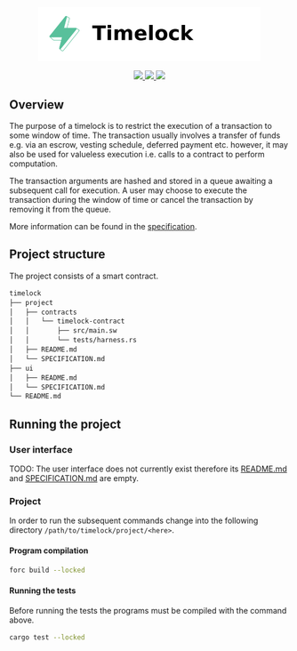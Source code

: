 <p align="center">
    <picture>
        <source media="(prefers-color-scheme: dark)" srcset=".docs/timelock-logo-dark-theme.png">
        <img alt="SwayApps Timelock Logo" width="400px" src=".docs/timelock-logo-light-theme.png">
    </picture>
</p>

<p align="center">
    <a href="https://crates.io/crates/forc/0.33.1" alt="forc">
        <img src="https://img.shields.io/badge/forc-v0.33.1-orange" />
    </a>
    <a href="https://crates.io/crates/fuel-core/0.15.3" alt="fuel-core">
        <img src="https://img.shields.io/badge/fuel--core-v0.15.3-yellow" />
    </a>
    <a href="https://crates.io/crates/fuels/0.34.0" alt="forc">
        <img src="https://img.shields.io/badge/fuels-v0.34.0-blue" />
    </a>
</p>

## Overview

The purpose of a timelock is to restrict the execution of a transaction to some window of time. The transaction usually involves a transfer of funds e.g. via an escrow, vesting schedule, deferred payment etc. however, it may also be used for valueless execution i.e. calls to a contract to perform computation.

The transaction arguments are hashed and stored in a queue awaiting a subsequent call for execution. A user may choose to execute the transaction during the window of time or cancel the transaction by removing it from the queue.

More information can be found in the [specification](./project/SPECIFICATION.md).

## Project structure

The project consists of a smart contract.

<!--Only show most important files e.g. script to run, build etc.-->

```sh
timelock
├── project
│   ├── contracts
│   │   └── timelock-contract
│   │       ├── src/main.sw
│   │       └── tests/harness.rs
│   ├── README.md
│   └── SPECIFICATION.md
├── ui
│   ├── README.md
│   └── SPECIFICATION.md
└── README.md
```

## Running the project

### User interface

TODO: The user interface does not currently exist therefore its [README.md](ui/README.md) and [SPECIFICATION.md](ui/SPECIFICATION.md) are empty.

### Project

In order to run the subsequent commands change into the following directory `/path/to/timelock/project/<here>`.

#### Program compilation

```bash
forc build --locked
```

#### Running the tests

Before running the tests the programs must be compiled with the command above.

```bash
cargo test --locked
```
